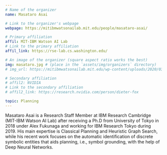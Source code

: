 ```yaml
---
# Name of the organizer
name: Masataro Asai

# Link to the organizer's webpage
webpage: https://mitibmwatsonailab.mit.edu/people/masataro-asai/

# Primary affiliation
affil: MIT-IBM Watson AI Lab
# Link to the primary affiliation
affil_link: https://rse-lab.cs.washington.edu/

# An image of the organizer (square aspect ratio works the best)
img: masataro.jpg # (place in the `assets/img/organizers` directory)
# img_url: https://mitibmwatsonailab.mit.edu/wp-content/uploads/2020/03/masataro-asai-768x980.jpg

# Secondary affiliation
# affil2: NVIDIA
# Link to the secondary affiliation
# affil2_link: https://research.nvidia.com/person/dieter-fox

topic: Planning
---
```


<!-- Whatever you write below will show up as the speaker's bio -->
Masataro Asai is a Research Staff Member at IBM Research Cambridge (MIT-IBM Watson AI Lab) after receiving a Ph.D from University of Tokyo in 2018 under Alex Fukunaga and working for IBM Research Tokyo during 2019. His main expertise is Classical Planning and Heuristic Graph Search, while his recent work focuses on the automatic identification of discrete symbolic entities that aids planning, i.e., symbol grounding, with the help of Deep Neural Networks.